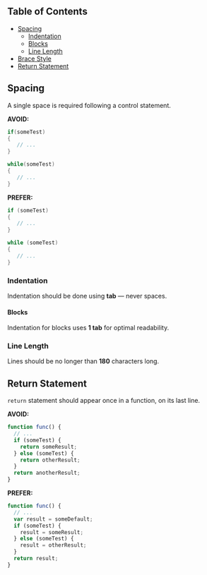 ## Table of Contents

- [Spacing](#spacing)
  + [Indentation](#indentation)
  + [Blocks](#blocks)
  + [Line Length](#line-length)
- [Brace Style](#brace-style)
- [Return Statement](#return-statement)

## Spacing

A single space is required following a control statement.

**AVOID:**

```csharp
if(someTest)
{
   // ...
}

while(someTest)
{
   // ...
}
```

**PREFER:**

```csharp
if (someTest)
{
   // ...
}

while (someTest)
{
   // ...
}
```

### Indentation

Indentation should be done using **tab** — never spaces.  

#### Blocks

Indentation for blocks uses **1 tab** for optimal readability.

### Line Length

Lines should be no longer than **180** characters long.

## Return Statement

`return` statement should appear once in a function, on its last line.

**AVOID:**

```javascript
function func() {
  // ...
  if (someTest) {
    return someResult;
  } else (someTest) {
    return otherResult;
  }
  return anotherResult;
}
```

**PREFER:**

```javascript
function func() {
  // ...
  var result = someDefault;
  if (someTest) {
    result = someResult;
  } else (someTest) {
    result = otherResult;
  }
  return result;
}
```

